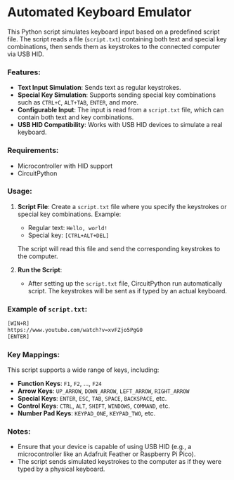 
# Automated Keyboard Emulator

This Python script simulates keyboard input based on a predefined script file. The script reads a file (`script.txt`) containing both text and special key combinations, then sends them as keystrokes to the connected computer via USB HID.

### Features:
- **Text Input Simulation**: Sends text as regular keystrokes.
- **Special Key Simulation**: Supports sending special key combinations such as `CTRL+C`, `ALT+TAB`, `ENTER`, and more.
- **Configurable Input**: The input is read from a `script.txt` file, which can contain both text and key combinations.
- **USB HID Compatibility**: Works with USB HID devices to simulate a real keyboard.

### Requirements:
 - Microcontroller with HID support
 - CircuitPython

### Usage:
1. **Script File**: Create a `script.txt` file where you specify the keystrokes or special key combinations. Example:
   - Regular text: `Hello, world!`
   - Special key: `[CTRL+ALT+DEL]`
   
   The script will read this file and send the corresponding keystrokes to the computer.

2. **Run the Script**: 
   - After setting up the `script.txt` file, CircuitPython run automatically script. The keystrokes will be sent as if typed by an actual keyboard.

### Example of `script.txt`:

```txt
[WIN+R]
https://www.youtube.com/watch?v=xvFZjo5PgG0
[ENTER]
```

### Key Mappings:
This script supports a wide range of keys, including:
- **Function Keys**: `F1`, `F2`, ..., `F24`
- **Arrow Keys**: `UP_ARROW`, `DOWN_ARROW`, `LEFT_ARROW`, `RIGHT_ARROW`
- **Special Keys**: `ENTER`, `ESC`, `TAB`, `SPACE`, `BACKSPACE`, etc.
- **Control Keys**: `CTRL`, `ALT`, `SHIFT`, `WINDOWS`, `COMMAND`, etc.
- **Number Pad Keys**: `KEYPAD_ONE`, `KEYPAD_TWO`, etc.

### Notes:
- Ensure that your device is capable of using USB HID (e.g., a microcontroller like an Adafruit Feather or Raspberry Pi Pico).
- The script sends simulated keystrokes to the computer as if they were typed by a physical keyboard.

